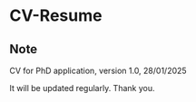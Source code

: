 # CV-Resume

## Note

CV for PhD application, version 1.0, 28/01/2025

It will be updated regularly. Thank you.
